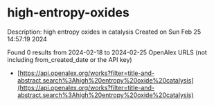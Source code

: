 # high-entropy-oxides
Description: high entropy oxides in catalysis
Created on Sun Feb 25 14:57:19 2024

Found 0 results from 2024-02-18 to 2024-02-25
OpenAlex URLS (not including from_created_date or the API key)
- [https://api.openalex.org/works?filter=title-and-abstract.search%3Ahigh%20entropy%20oxide%20catalysis](https://api.openalex.org/works?filter=title-and-abstract.search%3Ahigh%20entropy%20oxide%20catalysis)

